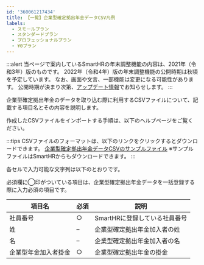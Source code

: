 ```yaml
---
id: '360061217434'
title: 【一覧】企業型確定拠出年金データCSV凡例
labels:
  - スモールプラン
  - スタンダードプラン
  - プロフェッショナルプラン
  - ¥0プラン
---
```

:::alert
当ページで案内しているSmartHRの年末調整機能の内容は、2021年（令和3年）版のものです。
2022年（令和4年）版の年末調整機能の公開時期は秋頃を予定しています。
なお、画面や文言、一部機能は変更になる可能性があります。
公開時期が決まり次第、[アップデート情報](https://smarthr.jp/update%E2%80%9D)でお知らせします。
:::

企業型確定拠出年金のデータを取り込む際に利用するCSVファイルについて、記載する項目名とその内容を説明します。

作成したCSVファイルをインポートする手順は、以下のヘルプページをご覧ください。

:::tips
CSVファイルのフォーマットは、以下のリンクをクリックするとダウンロードできます。
[企業型確定拠出年金データCSVのサンプルファイル](./__________CSV_____.csv)
※サンプルファイルはSmartHRからもダウンロードできます。
:::

各セルで入力可能な文字列は以下のとおりです。

必須欄に◯印がついている項目は、企業型確定拠出年金データを一括登録する際に入力必須の項目です。

| **項目名** | **必須** | **説明** |
| --- | --- | --- |
| 社員番号 | ○ | SmartHRに登録している社員番号 |
| 姓 | – | 企業型確定拠出年金加入者の姓 |
| 名 | – | 企業型確定拠出年金加入者の名 |
| 企業型年金加入者掛金 | ○ | 企業型確定拠出年金の掛金 |

